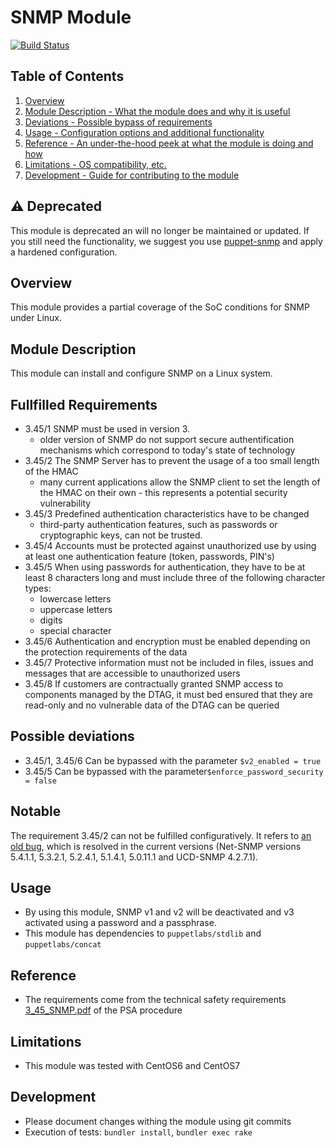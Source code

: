 # SNMP Module

[![Build Status](https://travis-ci.org/T-Systems-MMS/puppet-secc_snmpd.svg?branch=master)](https://travis-ci.org/T-Systems-MMS/puppet-secc_snmpd)

## Table of Contents

1. [Overview](#overview)
2. [Module Description - What the module does and why it is useful](#module-description)
4. [Deviations - Possible bypass of requirements](#Possible-deviations)
4. [Usage - Configuration options and additional functionality](#usage)
5. [Reference - An under-the-hood peek at what the module is doing and how](#reference)
6. [Limitations - OS compatibility, etc.](#limitations)
7. [Development - Guide for contributing to the module](#development)

## :warning: Deprecated

This module is deprecated an will no longer be maintained or updated.
If you still need the functionality, we suggest you use [puppet-snmp](https://forge.puppet.com/modules/puppet/snmp) and apply a hardened configuration.

## Overview

This module provides a partial coverage of the SoC conditions for SNMP under Linux.

## Module Description

This module can install and configure SNMP on a Linux system.

## Fullfilled Requirements

* 3.45/1 SNMP must be used in version 3.
  * older version of SNMP do not support secure authentification mechanisms which correspond to today's state of technology
* 3.45/2 The SNMP Server has to prevent the usage of a too small length of the HMAC
  * many current applications allow the SNMP client to set the length of the HMAC on their own - this represents a potential security vulnerability
* 3.45/3 Predefined authentication characteristics have to be changed
  * third-party authentication features, such as passwords or cryptographic keys, can not be trusted.
* 3.45/4 Accounts must be protected against unauthorized use by using at least one authentication feature (token, passwords, PIN's)
* 3.45/5 When using passwords for authentication, they have to be at least 8 characters long and must include three of the following character types:
  * lowercase letters
  * uppercase letters
  * digits
  * special character
* 3.45/6 Authentication and encryption must be enabled depending on the protection requirements of the data
* 3.45/7 Protective information must not be included in files, issues and messages that are accessible to unauthorized users
* 3.45/8 If customers are contractually granted SNMP access to components managed by the DTAG, it must bed ensured that they are read-only and no vulnerable data of the DTAG can be queried

## Possible deviations

- 3.45/1, 3.45/6 Can be bypassed with the parameter ```$v2_enabled = true```
- 3.45/5 Can be bypassed with the parameter```$enforce_password_security = false```

## Notable

The requirement 3.45/2 can not be fulfilled configuratively. It refers to [an old bug](https://www.kb.cert.org/vuls/id/878044), which is resolved in the current versions (Net-SNMP versions 5.4.1.1, 5.3.2.1, 5.2.4.1, 5.1.4.1, 5.0.11.1 and UCD-SNMP 4.2.7.1).

## Usage

* By using this module, SNMP v1 and v2 will be deactivated and v3 activated using a password and a passphrase.
* This module has dependencies to ```puppetlabs/stdlib``` and ```puppetlabs/concat```

## Reference

* The requirements come from the technical safety requirements [3_45_SNMP.pdf](https://www.telekom.com/psa) of the PSA procedure

## Limitations

* This module was tested with CentOS6 and CentOS7

## Development

* Please document changes withing the module using git commits
* Execution of tests: `bundler install`, `bundler exec rake`
